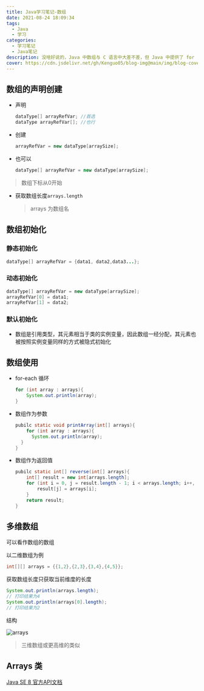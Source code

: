 ```yaml
---
title: Java学习笔记-数组
date: 2021-08-24 18:09:34
tags: 
  - Java
  - 学习
categories:
  - 学习笔记
  - Java笔记
description: 没啥好说的，Java 中数组与 C 语言中大差不差，但 Java 中提供了 for - each 循环遍历数组，而且还有强大的 Arrays 类提供数组的各种方法
cover: https://cdn.jsdelivr.net/gh/Kenguo05/blog-img@main/img/blog-cover/Java.jpg
---
```


## 数组的声明创建

+ 声明

  ```java
  dataType[] arrayRefVar; //首选
  dataType arrayRefVar[]; //也行
  ```

+ 创建

  ```java
  arrayRefVar = new dataType[arraySize];
  ```

+ 也可以

  ```java
  dataType[] arrayRefVar = new dataType[arraySize];
  ```

> 数组下标从0开始

+ 获取数组长度`arrays.length`

  > arrays 为数组名

## 数组初始化

### 静态初始化

```java
dataType[] arrayRefVar = {data1, data2,data3...};
```

### 动态初始化

```java
dataType[] arrayRefVar = new dataType[arraySize];
arrayRefVar[0] = data1;
arrayRefVar[1] = data2;
```

### 默认初始化

+ 数组是引用类型，其元素相当于类的实例变量，因此数组一经分配，其元素也被按照实例变量同样的方式被隐式初始化

## 数组使用

+ for-each 循环

  ```java
  for (int array : arrays){
      System.out.println(array);
  }
  ```

+ 数组作为参数

  ```java
  pubilc static void printArray(int[] arrays){
      for (int array : arrays){
      	System.out.println(array);
  	}
  }
  ```

+ 数组作为返回值

  ```java
  pubilc static int[] reverse(int[] arrays){
      int[] result = new int[arrays.length];
      for (int i = 0, j = result.length - 1; i < arrays.length; i++, j--){
          result[j] = arrays[i];
      }
      return result;
  }
  ```

## 多维数组

可以看作数组的数组

以二维数组为例

```java
int[][] arrays = {{1,2},{2,3},{3,4},{4,5}};
```

获取数组长度只获取当前维度的长度

```java
System.out.println(arrays.length);
// 打印结果为4
System.out.println(arrays[0].length);
// 打印结果为2
```

结构

![arrays](https://cdn.jsdelivr.net/gh/Kenguo05/blog-img@main/img/blog-emoji/arrays.jpg)

>  三维数组或更高维的类似

## Arrays 类

[Java SE 8 官方API文档](https://docs.oracle.com/javase/8/docs/api/)

